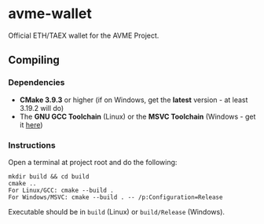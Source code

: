 # avme-wallet

Official ETH/TAEX wallet for the AVME Project.

## Compiling

### Dependencies

* **CMake 3.9.3** or higher (if on Windows, get the **latest** version - at least 3.19.2 will do)
* The **GNU GCC Toolchain** (Linux) or the **MSVC Toolchain** (Windows - get it [here](https://visualstudio.microsoft.com/downloads/#build-tools-for-visual-studio-2019))

### Instructions

Open a terminal at project root and do the following:

```
mkdir build && cd build
cmake ..
For Linux/GCC: cmake --build .
For Windows/MSVC: cmake --build . -- /p:Configuration=Release
```

Executable should be in `build` (Linux) or `build/Release` (Windows).

